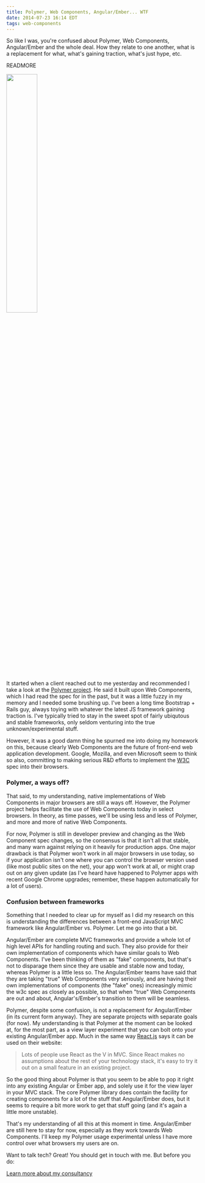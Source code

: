 ```yaml
---
title: Polymer, Web Components, Angular/Ember... WTF
date: 2014-07-23 16:14 EDT
tags: web-components
---
```


So like I was, you're confused about Polymer, Web Components, Angular/Ember and the whole deal. How they relate to one another, what is a replacement for what, what's gaining traction, what's just hype, etc.

READMORE

<img src='polymer_angular_ember.png' width='40%' class='pull-right img-left' style='margin-bottom:11px;'/>

It started when a client reached out to me yesterday and recommended I take a look at the <a href='http://www.polymer-project.org/' target='_blank'>Polymer project</a>. He said it built upon Web Components, which I had read the spec for in the past, but it was a little fuzzy in my memory and I needed some brushing up. I've been a long time Bootstrap + Rails guy, always toying with whatever the latest JS framework gaining traction is. I've typically tried to stay in the sweet spot of fairly ubiqutous and stable frameworks, only seldom venturing into the true unknown/experimental stuff.

However, it was a good damn thing he spurned me into doing my homework on this, because clearly Web Components are the future of front-end web application development. Google, Mozilla, and even Microsoft seem to think so also, committing to making serious R&D efforts to implement the <a href='http://www.w3.org/TR/components-intro/' target='_blank'>W3C</a> spec into their browsers.

### Polymer, a ways off? ###

That said, to my understanding, native implementations of Web Components in major browsers are still a ways off. However, the Polymer project helps facilitate the use of Web Components today in select browsers. In theory, as time passes, we'll be using less and less of Polymer, and more and more of native Web Components.

For now, Polymer is still in developer preview and changing as the Web Component spec changes, so the consensus is that it isn't all that stable, and many warn against relying on it heavily for production apps. One major drawback is that Polymer won't work in all major browsers in use today, so if your application isn't one where you can control the browser version used (like most public sites on the net), your app won't work at all, or might crap out on any given update (as I've heard have happened to Polymer apps with recent Google Chrome upgrades; remember, these happen automatically for a lot of users).

### Confusion between frameworks ###

Something that I needed to clear up for myself as I did my research on this is understanding the differences between a front-end JavaScript MVC framework like Angular/Ember vs. Polymer. Let me go into that a bit.

Angular/Ember are complete MVC frameworks and provide a whole lot of high level APIs for handling routing and such. They also provide for their own implementation of components which have similar goals to Web Components. I've been thinking of them as "fake" components, but that's not to disparage them since they are usable and stable now and today, whereas Polymer is a little less so. The Angular/Ember teams have said that they are taking "true" Web Components very seriously, and are having their own implementations of components (the "fake" ones) increasingly mimic the w3c spec as closely as possible, so that when "true" Web Components are out and about, Angular's/Ember's transition to them will be seamless.

Polymer, despite some confusion, is not a replacement for Angular/Ember (in its current form anyway). They are separate projects with separate goals (for now). My understanding is that Polymer at the moment can be looked at, for the most part, as a view layer experiment that you can bolt onto your existing Angular/Ember app. Much in the same way <a href='http://facebook.github.io/react/index.html' target='_blank'>React.js</a> says it can be used on their website:

> Lots of people use React as the V in MVC. Since React makes no assumptions about the rest of your technology stack, it's easy to try it out on a small feature in an existing project.

So the good thing about Polymer is that you seem to be able to pop it right into any existing Angular or Ember app, and solely use it for the view layer in your MVC stack. The core Polymer library does contain the facility for creating components for a lot of the stuff that Angular/Ember does, but it seems to require a bit more work to get that stuff going (and it's again a little more unstable).

That's my understanding of all this at this moment in time. Angular/Ember are still here to stay for now, especially as they work towards Web Components. I'll keep my Polymer usage experimental unless I have more control over what browsers my users are on.

Want to talk tech? Great! You should get in touch with me. But before you do:

<a href='http://ryanandcarlos.com/' class='btn btn-primary' target='_blank'>Learn more about my consultancy</a>
